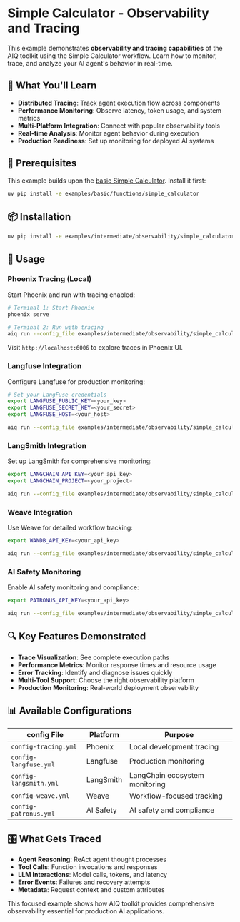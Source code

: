 <!--
SPDX-FileCopyrightText: Copyright (c) 2025, NVIDIA CORPORATION & AFFILIATES. All rights reserved.
SPDX-License-Identifier: Apache-2.0

Licensed under the Apache License, Version 2.0 (the "License");
you may not use this file except in compliance with the License.
You may obtain a copy of the License at

http://www.apache.org/licenses/LICENSE-2.0

Unless required by applicable law or agreed to in writing, software
distributed under the License is distributed on an "AS IS" BASIS,
WITHOUT WARRANTIES OR CONDITIONS OF ANY KIND, either express or implied.
See the License for the specific language governing permissions and
limitations under the License.
-->

# Simple Calculator - Observability and Tracing

This example demonstrates **observability and tracing capabilities** of the AIQ toolkit using the Simple Calculator workflow. Learn how to monitor, trace, and analyze your AI agent's behavior in real-time.

## 🎯 What You'll Learn

- **Distributed Tracing**: Track agent execution flow across components
- **Performance Monitoring**: Observe latency, token usage, and system metrics
- **Multi-Platform Integration**: Connect with popular observability tools
- **Real-time Analysis**: Monitor agent behavior during execution
- **Production Readiness**: Set up monitoring for deployed AI systems

## 🔗 Prerequisites

This example builds upon the [basic Simple Calculator](../../../basic/functions/simple_calculator/). Install it first:

```bash
uv pip install -e examples/basic/functions/simple_calculator
```

## 📦 Installation

```bash
uv pip install -e examples/intermediate/observability/simple_calculator_observability
```

## 🚀 Usage

### Phoenix Tracing (Local)
Start Phoenix and run with tracing enabled:

```bash
# Terminal 1: Start Phoenix
phoenix serve

# Terminal 2: Run with tracing
aiq run --config_file examples/intermediate/observability/simple_calculator_observability/configs/config-tracing.yml --input "What is 2 * 4?"
```

Visit `http://localhost:6006` to explore traces in Phoenix UI.

### Langfuse Integration
Configure Langfuse for production monitoring:

```bash
# Set your LangFuse credentials
export LANGFUSE_PUBLIC_KEY=<your_key>
export LANGFUSE_SECRET_KEY=<your_secret>
export LANGFUSE_HOST=<your_host>

aiq run --config_file examples/intermediate/observability/simple_calculator_observability/configs/config-langfuse.yml --input "Calculate 15 + 23"
```

### LangSmith Integration
Set up LangSmith for comprehensive monitoring:

```bash
export LANGCHAIN_API_KEY=<your_api_key>
export LANGCHAIN_PROJECT=<your_project>

aiq run --config_file examples/intermediate/observability/simple_calculator_observability/configs/config-langsmith.yml --input "Is 100 > 50?"
```

### Weave Integration
Use Weave for detailed workflow tracking:

```bash
export WANDB_API_KEY=<your_api_key>

aiq run --config_file examples/intermediate/observability/simple_calculator_observability/configs/config-weave.yml --input "What's the sum of 7 and 8?"
```

### AI Safety Monitoring
Enable AI safety monitoring and compliance:

```bash
export PATRONUS_API_KEY=<your_api_key>

aiq run --config_file examples/intermediate/observability/simple_calculator_observability/configs/config-patronus.yml --input "Divide 144 by 12"
```

## 🔍 Key Features Demonstrated

- **Trace Visualization**: See complete execution paths
- **Performance Metrics**: Monitor response times and resource usage
- **Error Tracking**: Identify and diagnose issues quickly
- **Multi-Tool Support**: Choose the right observability platform
- **Production Monitoring**: Real-world deployment observability

## 📊 Available Configurations

| config File | Platform | Purpose |
|-------------|----------|---------|
| `config-tracing.yml` | Phoenix | Local development tracing |
| `config-langfuse.yml` | Langfuse | Production monitoring |
| `config-langsmith.yml` | LangSmith | LangChain ecosystem monitoring |
| `config-weave.yml` | Weave | Workflow-focused tracking |
| `config-patronus.yml` | AI Safety | AI safety and compliance |

## 🎛️ What Gets Traced

- **Agent Reasoning**: ReAct agent thought processes
- **Tool Calls**: Function invocations and responses
- **LLM Interactions**: Model calls, tokens, and latency
- **Error Events**: Failures and recovery attempts
- **Metadata**: Request context and custom attributes

This focused example shows how AIQ toolkit provides comprehensive observability essential for production AI applications.
